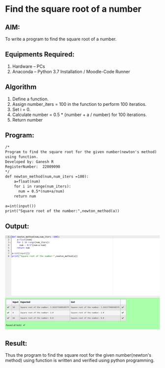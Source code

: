 # Find the square root of a number

## AIM:
To write a program to find the square root of a number.

## Equipments Required:
1. Hardware – PCs
2. Anaconda – Python 3.7 Installation / Moodle-Code Runner

## Algorithm
1. Define a function.
2. Assign number_iters = 100 in the function to perform 100 iteratios.
3. Set i = 0.
4. Calculate  number = 0.5 * (number + a / number) for 100 iterations.
5. Return number

## Program:
```
/*
Program to find the square root for the given number(newton's method) using function.
Developed by: Ganesh R
RegisterNumber:  22009090
*/
def newton_method(num,num_iters =100):
    a=float(num)
    for i in range(num_iters):
      num = 0.5*(num+a/num)
    return num

a=int(input())
print("Square root of the number:",newton_method(a))
```

## Output:
![output](./Square%20root%20of%20a%20number.png)



## Result:
Thus the program to find the square root for the given number(newton's method) using function is written and verified using python programming.
